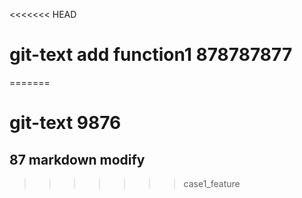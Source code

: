 <<<<<<< HEAD
# git-text add function1   878787877
=======
# git-text 9876
## 87 markdown modify
>>>>>>> case1_feature
